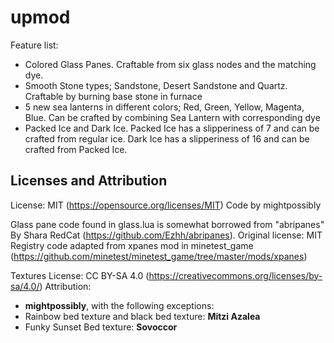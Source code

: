upmod
===
Feature list:
- Colored Glass Panes. Craftable from six glass nodes and the matching dye.
- Smooth Stone types; Sandstone, Desert Sandstone and Quartz. Craftable by burning base stone in furnace
- 5 new sea lanterns in different colors; Red, Green, Yellow, Magenta, Blue. Can be crafted by combining Sea Lantern with corresponding dye
- Packed Ice and Dark Ice. Packed Ice has a slipperiness of 7 and can be crafted from regular ice. Dark Ice has a slipperiness of 16 and can be crafted from Packed Ice.

Licenses and Attribution 
-----------------------
License: MIT (https://opensource.org/licenses/MIT)
Code by mightpossibly

Glass pane code found in glass.lua is somewhat borrowed from "abripanes" By Shara RedCat (https://github.com/Ezhh/abripanes). Original license: MIT Registry code adapted from xpanes mod in minetest_game (https://github.com/minetest/minetest_game/tree/master/mods/xpanes)

Textures License: CC BY-SA 4.0 (https://creativecommons.org/licenses/by-sa/4.0/)
Attribution: 
- **mightpossibly**, with the following exceptions:
- Rainbow bed texture and black bed texture: **Mitzi Azalea**
- Funky Sunset Bed texture: **Sovoccor**
